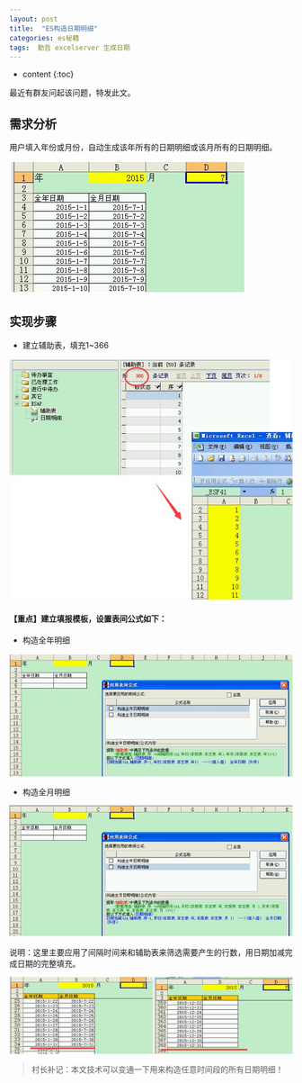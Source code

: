 ```yaml
---
layout: post
title:  "ES构造日期明细"
categories: es秘籍
tags:  勤哲 excelserver 生成日期
---
```


* content
{:toc}

最近有群友问起该问题，特发此文。

## 需求分析
用户填入年份或月份，自动生成该年所有的日期明细或该月所有的日期明细。
 
![](/img/ess10-1.jpg)

## 实现步骤
* 建立辅助表，填充1~366
 
![](/img/ess10-2.jpg)
 
#### 【重点】建立填报模板，设置表间公式如下： 
* 构造全年明细
 
![](/img/ess10-3.jpg)

* 构造全月明细
 
![](/img/ess10-4.jpg)

说明：这里主要应用了间隔时间来和辅助表来筛选需要产生的行数，用日期加减完成日期的完整填充。

![](/img/ess10-5.jpg)

> 村长补记：本文技术可以变通一下用来构造任意时间段的所有日期明细！
